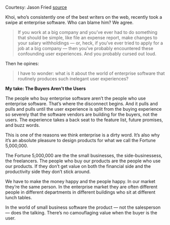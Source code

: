 Courtesy: Jason Fried [source](https://signalvnoise.com/posts/669-why-enterprise-software-sucks)

Khoi, who’s consistently one of the best writers on the web, recently took a swipe at enterprise software. Who can blame him? We agree.

> If you work at a big company and you’ve ever had to do something that should be simple, like file an expense report, make changes to your salary withholdings — or, heck, if you’ve ever tried to apply for a job at a big company — then you’ve probably encountered these confounding user experiences. And you probably cursed out loud. 

Then he opines:

> I have to wonder: what is it about the world of enterprise software that routinely produces such inelegant user experiences? 

**My take: The Buyers Aren’t the Users**

The people who buy enterprise software aren’t the people who use enterprise software. That’s where the disconnect begins. And it pulls and pulls and pulls until the user experience is split from the buying experience so severely that the software vendors are building for the buyers, not the users. The experience takes a back seat to the feature list, future promises, and buzz words.

This is one of the reasons we think enterprise is a dirty word. It’s also why it’s an absolute pleasure to design products for what we call the Fortune 5,000,000.

The Fortune 5,000,000 are the the small businesses, the side-businessess, the freelancers. The people who buy our products are the people who use our products. If they don’t get value on both the financial side and the productivity side they don’t stick around.

We have to make the money happy and the people happy. In our market they’re the same person. In the enterprise market they are often different people in different departments in different buildings who sit at different lunch tables.

In the world of small business software the product — not the salesperson — does the talking. There’s no camouflaging value when the buyer is the user.
